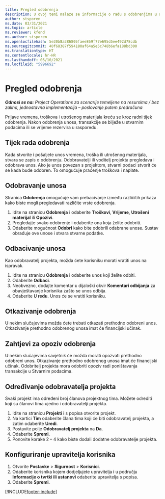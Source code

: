 ```yaml
---
title: Pregled odobrenja
description: U ovoj temi nalaze se informacije o radu s odobrenjima u aplikaciji Project Operations.
author: stsporen
ms.date: 03/31/2021
ms.topic: article
ms.reviewer: kfend
ms.author: stsporen
ms.openlocfilehash: 5e30b8a386805faee869f77e695d5ee492d78cdb
ms.sourcegitcommit: 40f68387f594180af64a5e5c748b6efa188bd300
ms.translationtype: HT
ms.contentlocale: hr-HR
ms.lasthandoff: 05/10/2021
ms.locfileid: "5996692"
---
```

# <a name="approvals-overview"></a>Pregled odobrenja

_**Odnosi se na:** Project Operations za scenarije temeljene na resursima / bez zaliha, jednostavna implementacija – poslovanje putem predračuna_

Prijave vremena, troškova i utrošenog materijala kreću se kroz radni tijek odobrenja. Nakon odobrenja unosa, transakcije se bilježe u stvarnim podacima ili se vrijeme rezervira u rasporedu.

## <a name="approvals-workflow"></a>Tijek rada odobrenja
Kada stvorite i pošaljete unos vremena, troška ili utrošenog materijala, stvara se zapis o odobrenju. Odobravatelji ili voditelj projekta pregledava i odobrava unos. Ako je unos povezan s projektom, stvarni podaci stvorit će se kada bude odobren. To omogućuje praćenje troškova i naplate.

## <a name="approve-an-entry"></a>Odobravanje unosa
Stranica **Odobrenja** omogućuje vam prebacivanje između različitih prikaza kako biste mogli pregledavati različite vrste odobrenja.
  
1. Idite na stranicu **Odobrenja** i odaberite **Troškovi**, **Vrijeme**, **Utrošeni materijal** ili **Opozivi**.
2. Pregledajte svako odobrenje i odaberite ona koja želite odobriti.
3. Odaberite mogućnost **Odobri** kako bite odobrili odabrane unose.
Sustav obrađuje ove unose i stvara stvarne podatke.

## <a name="reject-an-entry"></a>Odbacivanje unosa
Kao odobravatelj projekta, možda ćete korisniku morati vratiti unos na ispravak.
  
1. Idite na stranicu **Odobrenja** i odaberite unos koji želite odbiti. 
2. Odaberite **Odbaci**.
3. Neobvezno, dodajte komentar u dijaloški okvir **Komentari odbijanja** za obavještavanje korisnika zašto se unos odbija.
4. Odaberite **U redu**. Unos će se vratiti korisniku.
  
## <a name="cancel-approval"></a>Otkazivanje odobrenja
U nekim slučajevima možda ćete trebati otkazati prethodno odobreni unos. Otkazivanje prethodno odobrenog unosa imat će financijski učinak. 

## <a name="approving-recall-requests"></a>Zahtjevi za opoziv odobrenja
U nekim slučajevima savjetnik će možda morati opozvati prethodno odobreni unos. Otkazivanje prethodno odobrenog unosa imat će financijski učinak. Odobritelj projekta mora odobriti opoziv radi poništavanja transakcije u Stvarnim podacima.

## <a name="specify-project-approvers"></a>Određivanje odobravatelja projekta
Svaki projekt ima određeni broj članova projektnog tima. Možete odrediti koji su članovi tima ujedno i odobravatelji projekta.

1. Idite na stranicu **Projekti** i s popisa otvorite projekt.
2. Na kartici **Tim** odaberite člana tima koji će biti odobravatelj projekta, a zatim odaberite **Uredi**.
3. Postavite polje **Odobravatelj projekta** na **Da**.
4. Odaberite **Spremi**.
5. Ponovite korake 2 – 4 kako biste dodali dodatne odobravatelje projekta.

## <a name="configure-the-users-manager"></a>Konfiguriranje upravitelja korisnika

1. Otvorite **Postavke** > **Sigurnost** > **Korisnici**.
2. Odaberite korisnika kojem dodjeljujete upravitelja i u području **Informacije o tvrtki ili ustanovi** odaberite upravitelja s popisa. 
3. Odaberite **Spremi**.




[!INCLUDE[footer-include](../includes/footer-banner.md)]
